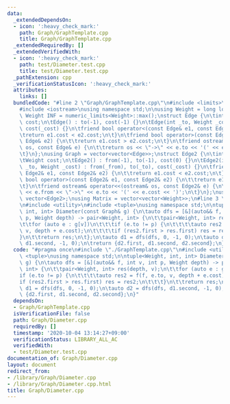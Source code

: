 ```yaml
---
data:
  _extendedDependsOn:
  - icon: ':heavy_check_mark:'
    path: Graph/GraphTemplate.cpp
    title: Graph/GraphTemplate.cpp
  _extendedRequiredBy: []
  _extendedVerifiedWith:
  - icon: ':heavy_check_mark:'
    path: test/Diameter.test.cpp
    title: test/Diameter.test.cpp
  _pathExtension: cpp
  _verificationStatusIcon: ':heavy_check_mark:'
  attributes:
    links: []
  bundledCode: "#line 2 \"Graph/GraphTemplate.cpp\"\n#include <limits>\n#include <vector>\n\
    #include <iostream>\nusing namespace std;\n\nusing Weight = long long;\nconstexpr\
    \ Weight INF = numeric_limits<Weight>::max();\nstruct Edge {\n\tint to;\n\tWeight\
    \ cost;\n\tEdge() : to(-1), cost(-1) {}\n\tEdge(int _to, Weight _cost = 1) : to(_to),\
    \ cost(_cost) {}\n\tfriend bool operator<(const Edge& e1, const Edge& e2) {\n\t\
    \treturn e1.cost < e2.cost;\n\t}\n\tfriend bool operator>(const Edge& e1, const\
    \ Edge& e2) {\n\t\treturn e1.cost > e2.cost;\n\t}\n\tfriend ostream& operator<<(ostream&\
    \ os, const Edge& e) {\n\t\treturn os << \"->\" << e.to << '(' << e.cost << ')';\n\
    \t}\n};\nusing Graph = vector<vector<Edge>>;\nstruct Edge2 {\n\tint from, to;\n\
    \tWeight cost;\n\tEdge2() : from(-1), to(-1), cost(0) {}\n\tEdge2(int _from, int\
    \ _to, Weight _cost) : from(_from), to(_to), cost(_cost) {}\n\tfriend bool operator<(const\
    \ Edge2& e1, const Edge2& e2) {\n\t\treturn e1.cost < e2.cost;\n\t}\n\tfriend\
    \ bool operator>(const Edge2& e1, const Edge2& e2) {\n\t\treturn e1.cost > e2.cost;\n\
    \t}\n\tfriend ostream& operator<<(ostream& os, const Edge2& e) {\n\t\treturn os\
    \ << e.from << \"->\" << e.to << '(' << e.cost << ')';\n\t}\n};\nusing Edges =\
    \ vector<Edge2>;\nusing Matrix = vector<vector<Weight>>;\n#line 3 \"Graph/Diameter.cpp\"\
    \n#include <utility>\n#include <tuple>\nusing namespace std;\n\ntuple<Weight,\
    \ int, int> Diameter(const Graph& g) {\n\tauto dfs = [&](auto&& f, int v, int\
    \ p, Weight depth) -> pair<Weight, int> {\n\t\tpair<Weight, int> res(depth, v);\n\
    \t\tfor (auto e : g[v])\n\t\t\tif (e.to != p) {\n\t\t\t\tauto res2 = f(f, e.to,\
    \ v, depth + e.cost);\n\t\t\t\tif (res2.first > res.first) res = res2;\n\t\t\t\
    }\n\t\treturn res;\n\t};\n\tauto d1 = dfs(dfs, 0, -1, 0);\n\tauto d2 = dfs(dfs,\
    \ d1.second, -1, 0);\n\treturn {d2.first, d1.second, d2.second};\n}\n"
  code: "#pragma once\n#include \"./GraphTemplate.cpp\"\n#include <utility>\n#include\
    \ <tuple>\nusing namespace std;\n\ntuple<Weight, int, int> Diameter(const Graph&\
    \ g) {\n\tauto dfs = [&](auto&& f, int v, int p, Weight depth) -> pair<Weight,\
    \ int> {\n\t\tpair<Weight, int> res(depth, v);\n\t\tfor (auto e : g[v])\n\t\t\t\
    if (e.to != p) {\n\t\t\t\tauto res2 = f(f, e.to, v, depth + e.cost);\n\t\t\t\t\
    if (res2.first > res.first) res = res2;\n\t\t\t}\n\t\treturn res;\n\t};\n\tauto\
    \ d1 = dfs(dfs, 0, -1, 0);\n\tauto d2 = dfs(dfs, d1.second, -1, 0);\n\treturn\
    \ {d2.first, d1.second, d2.second};\n}"
  dependsOn:
  - Graph/GraphTemplate.cpp
  isVerificationFile: false
  path: Graph/Diameter.cpp
  requiredBy: []
  timestamp: '2020-10-04 13:14:27+09:00'
  verificationStatus: LIBRARY_ALL_AC
  verifiedWith:
  - test/Diameter.test.cpp
documentation_of: Graph/Diameter.cpp
layout: document
redirect_from:
- /library/Graph/Diameter.cpp
- /library/Graph/Diameter.cpp.html
title: Graph/Diameter.cpp
---
```

